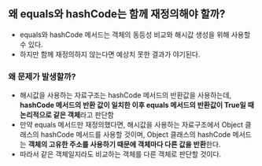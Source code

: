 ## 왜 equals와 hashCode는 함께 재정의해야 할까?
* equals와 hashCode 메서드는 객체의 동등성 비교와 해시값 생성을 위해 사용할 수 있다.
* 하지만 함께 재정의하지 않는다면 예상치 못한 결과가 야기된다.

### 왜 문제가 발생할까?
* 해시값을 사용하는 자료구조는 hashCode 메서드의 반환값을 사용하는데, **hashCode 메서드의 반환 값이 일치한 이후 equals 메서드의 반환값이 True일 때 논리적으로 같은 객체**라고 판단함
* 만약 equals 메서드만 재정의했다면, 해시값을 사용하는 자료구조에서 Object 클래스의 hashCode 메서드를 사용할 것이며, Object 클래스의 hashCode 메서드는 **객체의 고유한 주소를 사용하기 때문에 객체마다 다른 값을 반환**한다.
* 따라서 같은 객체일지라도 비교하는 객체를 다른 객체로 판단할 것이다.

